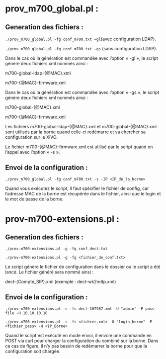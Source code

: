 prov_m700_global.pl :
=====================

Generation des fichiers :
-------------------------

```./prov_m700_global.pl -fg conf_m700.txt –gl```(avec configuration LDAP).

```./prov_m700_global.pl -fg conf_m700.txt –gs``` (sans configuration LDAP).

Dans le cas où la génération est commandée avec l’option « -gl », le script génère deux fichiers xml
nommés ainsi :

m700-global-ldap-{@MAC}.xml

m700-{@MAC}-firmware.xml

Dans le cas où la génération est commandée avec l’option « -gs », le script génère deux fichiers xml
nommés ainsi :

m700-global-{@MAC}.xml

m700-{@MAC}-firmware.xml

Les fichiers m700-global-ldap-{@MAC}.xml et m700-global-{@MAC}.xml sont utilisés par la borne
quand celle-ci redémarre et va chercher sa configuration sur le XiVO.

Le fichier m700-{@MAC}-firmware.xml est utilisé par le script quand on l’appel avec l’option « -s ».

Envoi de la configuration :
--------------------------

```./prov_m700_global.pl -fg conf_m700.txt -s -IP <IP_de_la_borne>```

Quand vous exécutez le script, il faut spécifier le fichier de config, car l’adresse MAC de la borne est
récupérée dans le fichier, ainsi que le login et le mot de passe de la borne.

prov-m700-extensions.pl :
=========================

Generation des fichiers :
-------------------------

```./prov-m700-extensions.pl -g -fg conf_dect.txt```

```./prov-m700-extensions.pl -g -fg <fichier_de_conf.txt>```

Le script génère le fichier de configuration dans le dossier ou le script a été lancé. Le fichier généré
sera nommé ainsi :

dect-{Compte_SIP}.xml (exemple : dect-wk2m8p.xml)

Envoi de la configuration :
--------------------------

```./prov-m700-extensions.pl -s -fs dect-107987.xml -U "admin" -P pass-file -H 10.10.10.10```

```./prov-m700-extensions.pl -s -fs <fichier.xml> -U "login_borne" -P <fichier_pass> -H <IP_Borne>```

Quand le script est exécuté en mode envoi, il envoie une commande en POST via curl pour charger la
configuration du combiné sur la borne. Dans ce cas de figure, il n’y pas besoin de redémarrer la
borne pour que la configuration soit chargée.
